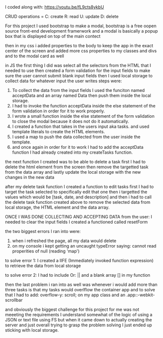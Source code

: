 I coded along with: https://youtu.be/fL9cts8ykbU

CRUD operations =
C: create
R: read
U: update
D: delete

For this project I used bootstrap to make a modal,
bootstrap is a free oopen source front-end development framerwork
and a modal is basically a popup box that is displayed on top of the main contect

then in my css
i added properties to the body to keep the app in the exact center of the screen
and added more css properties to my classes and divs and to the modal card as well

in JS the first thing I did was select all the selectors from the HTML that I needed to use
then created a form validation for the input fields to make sure the user cannot submit blank input fields
then I used local storage to collect data for whatever input the user writes steps were:

1. To collect the data from the input fields I used the funciton named acceptData and an array named Data then push them inside the local storage.
2. I had to invoke the function acceptData inside the else statement of the form validation in order for it to work properly.
3. I wrote a small function inside the else statement of the form validation to close the modal because it does not do it automatically.
4. I created a function that takes in the users input aka tasks. and used template literals to create the HTML elements.
5. I used a map to push the data collected from the user inside the template.
6. and once again in order for it to work I had to add the acceptData function I had already created into my createTasks function.

the next function I created was to be able to delete a task
first I had to delete the html element from the screen
then remove the targetted task from the data array
and lastly update the local storage with the new changes in the new data

after my delete task function I created a function to edit tasks
first I had to target the task selected to specifically edit that one
then i targetted the values which would be [task, date, and description]
and then i had to call the delete task function created above to remove the selected data from local storage, the HTML element and the data array.

ONCE I WAS DONE COLLECTING AND ACCEPTING DATA from the user:
I needed to clear the input fields
I created a functioned called resetForm

the two biggest errors I ran into were:

1.  when i refreshed the page, all my data would delete
2.  on my console i kept getting an uncaught typeError saying: cannot read properities of null (reading 'map')

to solve error 1: I created a IIFE (Immediately invoked function expression) to retrieve the data from local storage

to solve error 2: I had to include Or: || and a blank array [] in my function

then the last problem i ran into as well was whenever i would add more than three tasks
is that my tasks would overlflow the container app and to solve that I had to add: overflow-y: scroll; on my app class and an .app::-webkit-scrollbar

and obviously the biggest challenge for this project for me was not meeeting the requirements
I understand somewhat of the logic of using a JSON or text file using FS but when it came down to actually
creating the server and just overall trying to grasp the problem solving I just ended up sticking with local storage.
